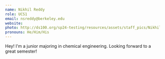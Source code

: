 ```yaml
---
name: Nikhil Reddy
role: UCS1
email: nsreddy@berkeley.edu
website:
photo: http://ds100.org/sp24-testing/resources/assets/staff_pics/Nikhil_Reddy.png
pronouns: He/Him/His
---
```


Hey! I'm a junior majoring in chemical engineering. Looking forward to a great semester!
